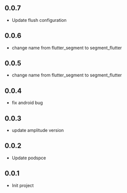 ## 0.0.7
* Update flush configuration

## 0.0.6
* change name from flutter_segment to segment_flutter

## 0.0.5
* change name from flutter_segment to segment_flutter

## 0.0.4
* fix android bug

## 0.0.3
* update amplitude version

## 0.0.2
* Update podspce

## 0.0.1
* Init project
